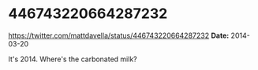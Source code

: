 # 446743220664287232
https://twitter.com/mattdavella/status/446743220664287232
**Date:** 2014-03-20

It's 2014. Where's the carbonated milk?
